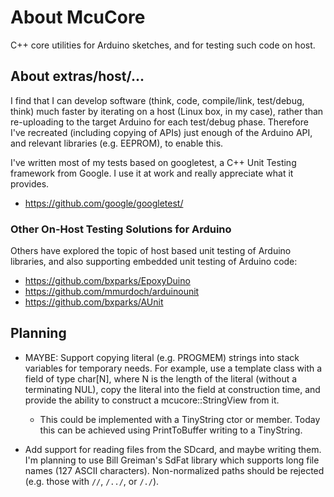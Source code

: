 # About McuCore

C++ core utilities for Arduino sketches, and for testing such code on host.

## About extras/host/...

I find that I can develop software (think, code, compile/link, test/debug,
think) much faster by iterating on a host (Linux box, in my case), rather than
re-uploading to the target Arduino for each test/debug phase. Therefore I've
recreated (including copying of APIs) just enough of the Arduino API, and
relevant libraries (e.g. EEPROM), to enable this.

I've written most of my tests based on googletest, a C++ Unit Testing framework
from Google. I use it at work and really appreciate what it provides.

*   https://github.com/google/googletest/

### Other On-Host Testing Solutions for Arduino

Others have explored the topic of host based unit testing of Arduino libraries,
and also supporting embedded unit testing of Arduino code:

*   https://github.com/bxparks/EpoxyDuino
*   https://github.com/mmurdoch/arduinounit
*   https://github.com/bxparks/AUnit

## Planning

*   MAYBE: Support copying literal (e.g. PROGMEM) strings into stack variables
    for temporary needs. For example, use a template class with a field of type
    char[N], where N is the length of the literal (without a terminating NUL),
    copy the literal into the field at construction time, and provide the
    ability to construct a mcucore::StringView from it.

    *   This could be implemented with a TinyString<T> ctor or member. Today
        this can be achieved using PrintToBuffer writing to a TinyString.

*   Add support for reading files from the SDcard, and maybe writing them. I'm
    planning to use Bill Greiman's SdFat library which supports long file names
    (127 ASCII characters). Non-normalized paths should be rejected (e.g. those
    with `//`, `/../`, or `/./`).
